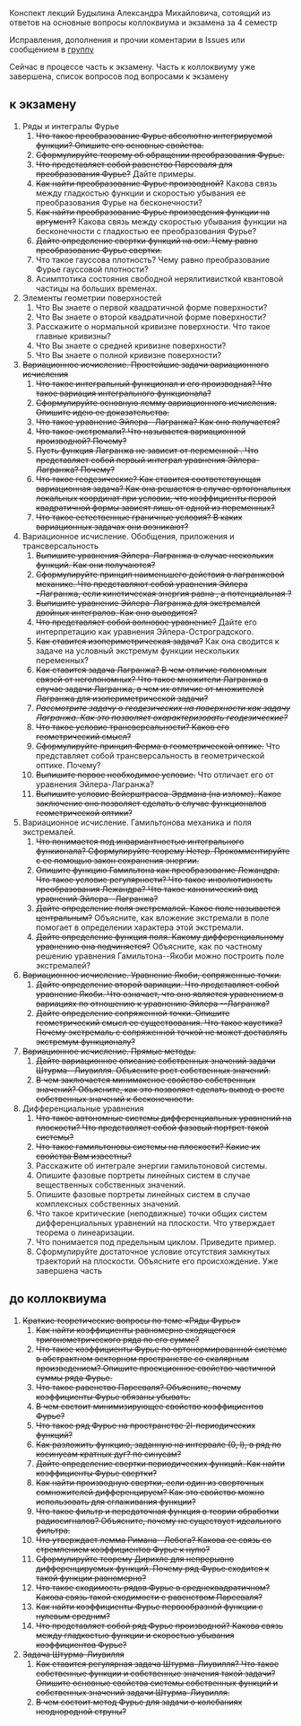 Конспект лекций Будылина Александра Михайловича, сотоящий из ответов на основные вопросы коллоквиума и экзамена за 4 семестр

Исправления, дополнения и прочии коментарии в Issues или сообщением в [группу](https://vk.com/club198368938)

Сейчас в процессе часть к экзамену. Часть к коллоквиуму уже завершена, список вопросов под вопросами к экзамену

## к экзамену
1. Ряды и интегралы Фурье
    1. ~~Что такое преобразование Фурье абсолютно интегрируемой функции? Опишите его основные свойства.~~
    2. ~~Сформулируйте теорему об обращении преобразования Фурье.~~
    3. ~~Что представляет собой равенство Парсеваля для преобразования Фурье?~~ Дайте примеры.
    4. ~~Как найти преобразование Фурье производной?~~ Какова связь между гладкостью функции и скоростью убывания ее преобразования Фурье на бесконечности?
    5. ~~Как найти преобразование Фурье произведения функции на аргумент?~~ Какова связь между скоростью убывания функции на бесконечности с гладкостью ее преобразования Фурье?
    6. ~~Дайте определение свертки функций на оси. Чему равно преобразование Фурье свертки.~~
    7. Что такое гауссова плотность? Чему равно преобразование Фурье гауссовой плотности?
    8. Асимптотика состояния свободной нерялитивисткой квантовой частицы на больших временах.
2. Элементы геометрии поверхностей
    1. Что Вы знаете о первой квадратичной форме поверхности?
    2. Что Вы знаете о второй квадратичной форме поверхности?
    3. Расскажите о нормальной кривизне поверхности. Что такое главные кривизны?
    4. Что Вы знаете о средней кривизне поверхности?
    5. Что Вы знаете о полной кривизне поверхности?
3. ~~Вариационное исчисление. Простейшие задачи вариационного исчисления~~
	1. ~~Что такое интегральный функционал и его производная? Что такое вариация интегрального функционала?~~
	2. ~~Сформулируйте основную лемму вариационного исчисления. Опишите идею ее доказательства.~~
	3. ~~Что такое уравнение Эйлера--Лагранжа? Как оно получается?~~
	4. ~~Что такое экстремали? Что называется вариационной производной? Почему?~~
	5. ~~Пусть функция Лагранжа  не зависит от переменной . Что представляет собой первый интеграл уравнения Эйлера-Лагранжа? Почему?~~
	6. ~~Что такое геодезические? Как ставится соответствующая вариационная задача? Как она решается в случае ортогональных локальных координат при условии, что коэффициенты первой квадратичной формы зависят лишь от одной из переменных?~~
	7. ~~Что такое естественные граничные условия? В каких вариационных задачах они возникают?~~
4. Вариационное исчисление. Обобщения, приложения и трансверсальность
	1. ~~Выпишите уравнения Эйлера-Лагранжа в случае нескольких функций. Как они получаются?~~
	2. ~~Сформулируйте принцип наименьшего действия в лагранжевой механике. Что представляют собой уравнения Эйлера -Лагранжа, если кинетическая энергия равна , а потенциальная ?~~
	3. ~~Выпишите уравнение Эйлера-Лагранжа для экстремалей двойных интегралов. Как оно выводится?~~
	4. ~~Что представляет собой волновое уравнение?~~ Дайте его интерпретацию как уравнения Эйлера-Остроградского.
	5. ~~Как ставится изопериметрическая задача?~~ Как она сводится к задаче на условный экстремум функции нескольких переменных?
	6. ~~Как ставится задача Лагранжа? В чем отличие голономных связей от неголономных? Что такое множители Лагранжа в случае задачи Лагранжа, в чем их отличие от множителей Лагранжа для изопериметрической задачи?~~
	7. ~~_Рассмотрите задачу о геодезических на поверхности  как задачу Лагранжа. Как это позволяет охарактеризовать геодезические?_~~
	8. ~~Что такое условие трансверсальности? Каков его геометрический смысл?~~
	9. ~~Сформулируйте принцип Ферма в геометрической оптике.~~ Что представляет собой трансверсальность в геометрической оптике. Почему?
	10. ~~Выпишите первое необходимое условие.~~ Что отличает его от уравнения Эйлера-Лагранжа?
	11. ~~Выпишите условие Вейерштрасса-Эрдмана (на изломе). Какое заключение оно позволяет сделать в случае функционалов геометрической оптики?~~
5. Вариационное исчисление. Гамильтонова механика и поля экстремалей.
	1. ~~Что понимается под инвариантностью интегрального функионала? Сформулируйте теорему Нетер. Прокомментируйте с ее помощью закон сохранения энергии.~~
	2. ~~Опишите функцию Гамильтона как преобразование Лежандра. Что такое условие регулярности? Что такое инволютивность преобразования Лежандра? Что такое канонический вид уравнений Эйлера--Лагранжа?~~
	3. ~~Дайте определение поля экстремалей. Какое поле называется центральным?~~ Объясните, как вложение экстремали в поле помогает в определении характера этой экстремали.
	4. ~~Дайте определение функция поля. Какому дифференциальному уравнению она подчиняется?~~ Объясните, как по частному решению уравнения Гамильтона--Якоби можно построить поле экстремалей?
6. ~~Вариационное исчисление. Уравнение Якоби, сопряженные точки.~~
	1. ~~Дайте определение второй вариации. Что представляет собой уравнение Якоби. Что означает, что оно является уравнением в вариациях по отношению к уравнению Эйлера --Лагранжа?~~
	2. ~~Дайте определение сопряженной точки. Опишите геометрический смысл ее существования. Что такое каустика? Почему экстремаль с сопряженной точкой не может доставлять экстремум функционалу?~~
7. ~~Вариационное исчисление. Прямые методы.~~
	1. ~~Дайте вариационное описание собственных значений задачи Штурма--Лиувилля. Объясните рост собственных значений.~~
	2. ~~В чем заключается минимаксное свойство собственных значений? Объясните, как это позволяет сделать вывод о росте собственных значений к бесконечности.~~
8. Дифференциальные уравнения
	1. ~~Что такое автономные системы дифференциальных уравнений на плоскости? Что представляет собой фазовый портрет такой системы?~~
	2. ~~Что такое гамильтоновы системы на плоскости? Какие их свойства Вам известны?~~
	3. Расскажите об интеграле энергии гамильтоновой системы.
	4. Опишите фазовые портреты линейных систем в случае вещественных собственных значений.
	5. Опишите фазовые портреты линейных систем в случае комплексных собственных значений.
	6. Что такое критические (неподвижные) точки общих систем дифференциальных уравнений на плоскости. Что утверждает теорема о линеаризации.
	7. Что понимается под предельным циклом. Приведите пример.
	8. Сформулируйте достаточное условие отсутствия замкнутых траекторий на плоскости. Объясните его происхождение.
Уже завершена часть
## до коллоквиума
1. ~~Краткие теоретические вопросы по теме «Ряды Фурье»~~
	1. ~~Как найти коэффициенты равномерно сходящегося тригонометрического ряда по его сумме?~~
	2. ~~Что такое коэффициенты Фурье по ортонормированной системе в абстрактном векторном пространстве со скалярным произведением? Опишите проекционное свойство частичной суммы ряда Фурье.~~
	3. ~~Что такое равенство Парсеваля? Объясните, почему коэффициенты Фурье обязаны убывать.~~
	4. ~~В чем состоит минимизирующее свойство коэффициентов Фурье?~~
	5. ~~Что такое ряд Фурье на пространстве 2l-периодических функций?~~
	6. ~~Как разложить функцию, заданную на интервале (0, l), в ряд по косинусам кратных дуг? по синусам?~~
	7. ~~Дайте определение свертки периодических функций. Как найти коэффициенты Фурье свертки?~~
	8. ~~Как найти производную свертки, если один из сверточных сомножителей дифференцируем? Как это свойство можно использовать для сглаживания функции?~~
	9. ~~Что такое фильтр и передаточная функция в теории обработки радиосигналов? Объясните, почему не существует идеального фильтра.~~
	10. ~~Что утверждает лемма Римана--Лебега? Какова ее связь со стремлением коэффициентов Фурье к нулю?~~
	11. ~~Сформулируйте теорему Дирихле для непрерывно дифференцируемых функций. Почему ряд Фурье сходится к такой функции равномерно?~~
	12. ~~Что такое сходимость рядов Фурье в среднеквадратичном? Какова связь такой сходимости с равенством Парсеваля?~~
	13. ~~Как найти коэффициенты Фурье первообразной функции с нулевым средним?~~
	14. ~~Что представляет собой ряд Фурье производной? Какова связь между гладкостью функции и скоростью убывания коэффициентов Фурье?~~
2. ~~Задача Штурма-Лиувилля~~
	1. ~~Как ставится регулярная задача Штурма-Лиувилля? Что такое собственные функции и собственные значения такой задачи? Опишите основные свойства системы собственных функций и собственных значений задачи Штурма-Лиувилля.~~
	2. ~~В чем состоит метод Фурье для задачи о колебаниях неоднородной струны?~~
